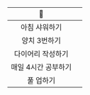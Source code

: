 
| 🐣 |  |
| :--: | :--: |
| 아침 샤워하기 |  |
| 양치 3번하기 |  |
| 다이어리 작성하기 |  |
| 매일 4시간 공부하기 |  |
| 풀 업하기 |  |
